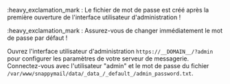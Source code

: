 :heavy_exclamation_mark : Le fichier de mot de passe est créé après la première ouverture de l'interface utilisateur d'administration !

:heavy_exclamation_mark : Assurez-vous de changer immédiatement le mot de passe par défaut !

Ouvrez l'interface utilisateur d'administration `https://__DOMAIN__/?admin` pour configurer les paramètres de votre serveur de messagerie. Connectez-vous avec l'utilisateur "admin" et le mot de passe du fichier `/var/www/snappymail/data/_data_/_default_/admin_password.txt`.
